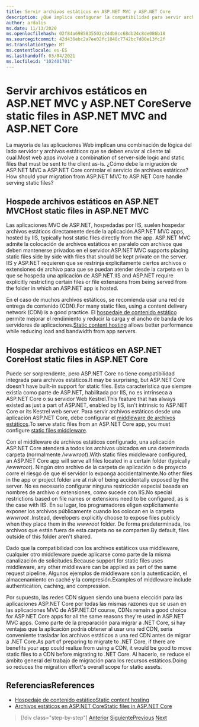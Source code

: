 ```yaml
---
title: Servir archivos estáticos en ASP.NET MVC y ASP.NET Core
description: ¿Qué implica configurar la compatibilidad para servir archivos estáticos en ASP.NET Core, en comparación con ASP.NET MVC en IIS?
author: ardalis
ms.date: 11/13/2020
ms.openlocfilehash: 02f84a6985835502c24db8cc68db24c8de086b18
ms.sourcegitcommit: 42d436ebc2a7ee02fc1848c7742bc7d80e13fc2f
ms.translationtype: MT
ms.contentlocale: es-ES
ms.lasthandoff: 03/04/2021
ms.locfileid: "102401701"
---
```

# <a name="serve-static-files-in-aspnet-mvc-and-aspnet-core"></a><span data-ttu-id="5b38d-103">Servir archivos estáticos en ASP.NET MVC y ASP.NET Core</span><span class="sxs-lookup"><span data-stu-id="5b38d-103">Serve static files in ASP.NET MVC and ASP.NET Core</span></span>

<span data-ttu-id="5b38d-104">La mayoría de las aplicaciones Web implican una combinación de lógica del lado servidor y archivos estáticos que se deben enviar al cliente tal cual.</span><span class="sxs-lookup"><span data-stu-id="5b38d-104">Most web apps involve a combination of server-side logic and static files that must be sent to the client as-is.</span></span> <span data-ttu-id="5b38d-105">¿Cómo debe la migración de ASP.NET MVC a ASP.NET Core controlar el servicio de archivos estáticos?</span><span class="sxs-lookup"><span data-stu-id="5b38d-105">How should your migration from ASP.NET MVC to ASP.NET Core handle serving static files?</span></span>

## <a name="host-static-files-in-aspnet-mvc"></a><span data-ttu-id="5b38d-106">Hospede archivos estáticos en ASP.NET MVC</span><span class="sxs-lookup"><span data-stu-id="5b38d-106">Host static files in ASP.NET MVC</span></span>

<span data-ttu-id="5b38d-107">Las aplicaciones MVC de ASP.NET, hospedadas por IIS, suelen hospedar archivos estáticos directamente desde la aplicación.</span><span class="sxs-lookup"><span data-stu-id="5b38d-107">ASP.NET MVC apps, hosted by IIS, typically host static files directly from the app.</span></span> <span data-ttu-id="5b38d-108">ASP.NET MVC admite la colocación de archivos estáticos en paralelo con archivos que deben mantenerse privados en el servidor.</span><span class="sxs-lookup"><span data-stu-id="5b38d-108">ASP.NET MVC supports placing static files side by side with files that should be kept private on the server.</span></span> <span data-ttu-id="5b38d-109">IIS y ASP.NET requieren que se restrinja explícitamente ciertos archivos o extensiones de archivo para que se puedan atender desde la carpeta en la que se hospeda una aplicación de ASP.NET.</span><span class="sxs-lookup"><span data-stu-id="5b38d-109">IIS and ASP.NET require explicitly restricting certain files or file extensions from being served from the folder in which an ASP.NET app is hosted.</span></span>

<span data-ttu-id="5b38d-110">En el caso de muchos archivos estáticos, se recomienda usar una red de entrega de contenido (CDN).</span><span class="sxs-lookup"><span data-stu-id="5b38d-110">For many static files, using a content delivery network (CDN) is a good practice.</span></span> <span data-ttu-id="5b38d-111">El [hospedaje de contenido estático](/azure/architecture/patterns/static-content-hosting) permite mejorar el rendimiento y reducir la carga y el ancho de banda de los servidores de aplicaciones.</span><span class="sxs-lookup"><span data-stu-id="5b38d-111">[Static content hosting](/azure/architecture/patterns/static-content-hosting) allows better performance while reducing load and bandwidth from app servers.</span></span>

## <a name="host-static-files-in-aspnet-core"></a><span data-ttu-id="5b38d-112">Hospedar archivos estáticos en ASP.NET Core</span><span class="sxs-lookup"><span data-stu-id="5b38d-112">Host static files in ASP.NET Core</span></span>

<span data-ttu-id="5b38d-113">Puede ser sorprendente, pero ASP.NET Core no tiene compatibilidad integrada para archivos estáticos.</span><span class="sxs-lookup"><span data-stu-id="5b38d-113">It may be surprising, but ASP.NET Core doesn't have built-in support for static files.</span></span> <span data-ttu-id="5b38d-114">Esta característica que siempre existía como parte de ASP.NET, habilitada por IIS, no es intrínseca a ASP.NET Core o su servidor Web Kestrel.</span><span class="sxs-lookup"><span data-stu-id="5b38d-114">This feature that has always existed as just a part of ASP.NET, enabled by IIS, isn't intrinsic to ASP.NET Core or its Kestrel web server.</span></span> <span data-ttu-id="5b38d-115">Para servir archivos estáticos desde una aplicación ASP.NET Core, debe configurar el [middleware de archivos estáticos](/aspnet/core/fundamentals/static-files).</span><span class="sxs-lookup"><span data-stu-id="5b38d-115">To serve static files from an ASP.NET Core app, you must configure [static files middleware](/aspnet/core/fundamentals/static-files).</span></span>

<span data-ttu-id="5b38d-116">Con el middleware de archivos estáticos configurado, una aplicación ASP.NET Core atenderá a todos los archivos ubicados en una determinada carpeta (normalmente */wwwroot*).</span><span class="sxs-lookup"><span data-stu-id="5b38d-116">With static files middleware configured, an ASP.NET Core app will serve all files located in a certain folder (typically */wwwroot*).</span></span> <span data-ttu-id="5b38d-117">Ningún otro archivo de la carpeta de aplicación o de proyecto corre el riesgo de que el servidor lo exponga accidentalmente.</span><span class="sxs-lookup"><span data-stu-id="5b38d-117">No other files in the app or project folder are at risk of being accidentally exposed by the server.</span></span> <span data-ttu-id="5b38d-118">No es necesario configurar ninguna restricción especial basada en nombres de archivo o extensiones, como sucede con IIS.</span><span class="sxs-lookup"><span data-stu-id="5b38d-118">No special restrictions based on file names or extensions need to be configured, as is the case with IIS.</span></span> <span data-ttu-id="5b38d-119">En su lugar, los programadores eligen explícitamente exponer los archivos públicamente cuando los colocan en la carpeta *wwwroot* .</span><span class="sxs-lookup"><span data-stu-id="5b38d-119">Instead, developers explicitly choose to expose files publicly when they place them in the *wwwroot* folder.</span></span> <span data-ttu-id="5b38d-120">De forma predeterminada, los archivos que están fuera de esta carpeta no se comparten.</span><span class="sxs-lookup"><span data-stu-id="5b38d-120">By default, files outside of this folder aren't shared.</span></span>

<span data-ttu-id="5b38d-121">Dado que la compatibilidad con los archivos estáticos usa middleware, cualquier otro middleware puede aplicarse como parte de la misma canalización de solicitudes.</span><span class="sxs-lookup"><span data-stu-id="5b38d-121">Because support for static files uses middleware, any other middleware can be applied as part of the same request pipeline.</span></span> <span data-ttu-id="5b38d-122">Algunos ejemplos de middleware son la autenticación, el almacenamiento en caché y la compresión.</span><span class="sxs-lookup"><span data-stu-id="5b38d-122">Examples of middleware include authentication, caching, and compression.</span></span>

<span data-ttu-id="5b38d-123">Por supuesto, las redes CDN siguen siendo una buena elección para las aplicaciones ASP.NET Core por todas las mismas razones que se usan en las aplicaciones MVC de ASP.NET.</span><span class="sxs-lookup"><span data-stu-id="5b38d-123">Of course, CDNs remain a good choice for ASP.NET Core apps for all the same reasons they're used in ASP.NET MVC apps.</span></span> <span data-ttu-id="5b38d-124">Como parte de la preparación para migrar a .NET Core, si hay ventajas que la aplicación podría obtener al usar una red CDN, sería conveniente trasladar los archivos estáticos a una red CDN antes de migrar a .NET Core.</span><span class="sxs-lookup"><span data-stu-id="5b38d-124">As part of preparing to migrate to .NET Core, if there are benefits your app could realize from using a CDN, it would be good to move static files to a CDN before migrating to .NET Core.</span></span> <span data-ttu-id="5b38d-125">Al hacerlo, se reduce el ámbito general del trabajo de migración para los recursos estáticos.</span><span class="sxs-lookup"><span data-stu-id="5b38d-125">Doing so reduces the migration effort's overall scope for static assets.</span></span>

## <a name="references"></a><span data-ttu-id="5b38d-126">Referencias</span><span class="sxs-lookup"><span data-stu-id="5b38d-126">References</span></span>

- [<span data-ttu-id="5b38d-127">Hospedaje de contenido estático</span><span class="sxs-lookup"><span data-stu-id="5b38d-127">Static content hosting</span></span>](/azure/architecture/patterns/static-content-hosting)
- [<span data-ttu-id="5b38d-128">Archivos estáticos en ASP.NET Core</span><span class="sxs-lookup"><span data-stu-id="5b38d-128">Static files in ASP.NET Core</span></span>](/aspnet/core/fundamentals/static-files)

>[!div class="step-by-step"]
><span data-ttu-id="5b38d-129">[Anterior](hosting-differences.md)
>[Siguiente](dependency-injection-differences.md)</span><span class="sxs-lookup"><span data-stu-id="5b38d-129">[Previous](hosting-differences.md)
[Next](dependency-injection-differences.md)</span></span>
